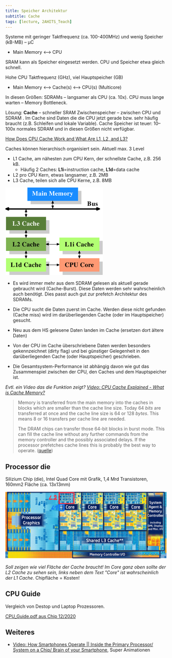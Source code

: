 ```yaml
---
title: Speicher Architektur
subtitle: Cache
tags: [lecture, 2AHITS_Teach]
---
```


Systeme mit geringer Taktfrequenz (ca. 100-400MHz) und wenig Speicher (kB-MB) – µC

- Main Memory ⟷ CPU

SRAM kann als Speicher eingesetzt werden. CPU und Speicher etwa gleich schnell.



Hohe CPU Taktfrequenz (GHz), viel Hauptspeicher (GB)

- Main Memory ⟷ Cache(s) ⟷ CPU(s) (Multicore)

In diesen Größen: SDRAMs – langsamer als CPU (ca. 10x). CPU muss lange warten – Memory Bottleneck.

Lösung: **Cache**  – schneller SRAM Zwischenspeicher – zwischen CPU und SDRAM . Im Cache sind Daten die die CPU jetzt gerade bzw. sehr häufig braucht (z.B. Schleifen und lokale Variable). Cache Speicher ist teuer: 10–100x normales SDRAM und in diesen Größen nicht verfügbar.

[How Does CPU Cache Work and What Are L1, L2, and L3?](https://www.makeuseof.com/tag/what-is-cpu-cache/)

Caches können hierarchisch organisiert sein. Aktuell max. 3 Level

-   L1 Cache, am nähesten zum CPU Kern, der schnellste Cache, z.B. 256 kB. 
    -   Häufig 2 Caches: **L1i**=instruction cache, **L1d**=data cache
-   L2 pro CPU Kern, etwas langsamer, z.B. 2MB
-   L3 Cache, teilen sich alle CPU Kerne, z.B. 8MB

![img](fig/cpumemory.2.png)

- Es wird immer mehr aus dem SDRAM gelesen als aktuell gerade gebraucht wird (Cache-Burst). Diese Daten werden sehr wahrscheinlich auch benötigt. Dies passt auch gut zur prefetch Architektur des SDRAMs.

- Die CPU sucht die Daten zuerst im Cache. Werden diese nicht gefunden (Cache miss) wird im darüberliegenden Cache (oder im Hauptspeicher) gesucht.

- Neu aus dem HS gelesene Daten landen im Cache (ersetzen dort ältere Daten)

- Von der CPU im Cache überschriebene Daten werden besonders gekennzeichnet (dirty flag) und bei günstiger Gelegenheit in den darüberliegenden Cache (oder Hauptspeicher) geschrieben.

- Die Gesamtsystem-Performance ist abhängig davon wie gut das Zusammenspiel zwischen der CPU, den Caches und dem Hauptspeicher ist.

*Evtl. ein Video das die Funktion zeigt? [Video: CPU Cache Explained - What is Cache Memory?](https://youtu.be/yi0FhRqDJfo)*

>   Memory is transferred from the main memory into the caches in blocks which are smaller than the cache line size. Today 64 *bits* are transferred at once and the cache line size is 64 or 128 *bytes*. This means 8 or 16 transfers per cache line are needed.
>
>   The DRAM chips can transfer those 64-bit blocks in burst mode. This can fill the cache line without any further commands from the memory controller and the possibly associated delays. If the processor prefetches cache lines this is probably the best way to operate. ([quelle](https://lwn.net/Articles/252125/))

## Processor die

Silizium Chip (die), Intel Quad Core mit Grafik, 1,4 Mrd Transistoren, 160mm2 Fläche (ca. 13x13mm)

![OiaaB](comparch/OiaaB.jpg)

*Soll zeigen wie viel Fläche der Cache braucht! Im Core ganz oben sollte der L2 Cache zu sehen sein, links neben dem Text "Core" ist wahrscheinlich der L1 Cache*. Chipfläche = Kosten!

## CPU Guide

Vergleich von Destop und Laptop Prozessoren.

 [CPU_Guide.pdf aus Chip 12/2020](fig/CPU_Guide.pdf) 



## Weiteres

- [Video: How Smartphones Operate || Inside the Primary Processor/ System on a Chip/ Brain of your Smartphone](https://youtu.be/NKfW8ijmRQ4), Super Animationen

